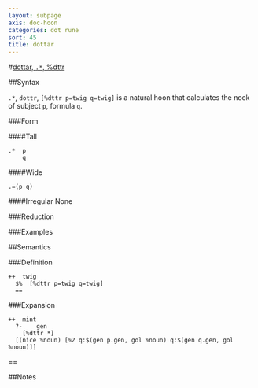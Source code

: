 ```yaml
---
layout: subpage
axis: doc-hoon
categories: dot rune
sort: 45
title: dottar
---
```




#[dottar, `.*`, %dttr](#dttr)

##Syntax

`.*`, `dottr`, `[%dttr p=twig q=twig]` is a natural hoon that calculates the nock of subject `p`, formula `q`.

###Form

####Tall

    .*  p
        q

####Wide

    .=(p q)

####Irregular
None

###Reduction

###Examples

##Semantics

###Definition

    ++  twig  
      $%  [%dttr p=twig q=twig]
      ==


###Expansion

    ++  mint
      ?-    gen
        [%dttr *]
      [(nice %noun) [%2 q:$(gen p.gen, gol %noun) q:$(gen q.gen, gol %noun)]]
  ==

##Notes
